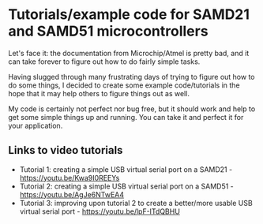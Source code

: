 # Tutorials/example code for SAMD21 and SAMD51 microcontrollers

Let's face it: the documentation from Microchip/Atmel is pretty bad, and it can take forever to figure out how to do fairly simple tasks.

Having slugged through many frustrating days of trying to figure out how to do some things, I decided to create some example code/tutorials in the hope that it may help others to figure things out as well.

My code is certainly not perfect nor bug free, but it should work and help to get some simple things up and running. You can take it and perfect it for your application.

## Links to video tutorials

- Tutorial 1: creating a simple USB virtual serial port on a SAMD21 - https://youtu.be/Kwa9I0REEYs
- Tutorial 2: creating a simple USB virtual serial port on a SAMD51 - https://youtu.be/AgJe6NTwEA4
- Tutorial 3: improving upon tutorial 2 to create a better/more usable USB virtual serial port - https://youtu.be/lpF-ITdQBHU
